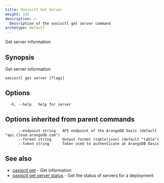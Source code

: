 ```yaml
---
title: Oasisctl Get Server
weight: 155
description: >-
  Description of the oasisctl get server command
archetype: default
---
```

Get server information

## Synopsis

Get server information

```
oasisctl get server [flags]
```

## Options

```
  -h, --help   help for server
```

## Options inherited from parent commands

```
      --endpoint string   API endpoint of the ArangoDB Oasis (default "api.cloud.arangodb.com")
      --format string     Output format (table|json) (default "table")
      --token string      Token used to authenticate at ArangoDB Oasis
```

## See also

* [oasisctl get](_index.md)	 - Get information
* [oasisctl get server status](get-server-status.md)	 - Get the status of servers for a deployment

